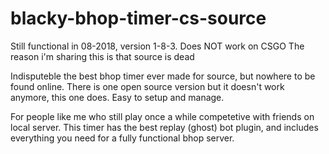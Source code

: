 # blacky-bhop-timer-cs-source

Still functional in 08-2018, version 1-8-3.
Does NOT work on CSGO
The reason i'm sharing this is that source is dead 

Indisputeble the best bhop timer ever made for source, but nowhere to be found online.
There is one open source version but it doesn't work anymore, this one does. Easy to setup and manage.

For people like me who still play once a while competetive with friends on local server.
This timer has the best replay (ghost) bot plugin, and includes everything you need for a fully functional bhop server.




